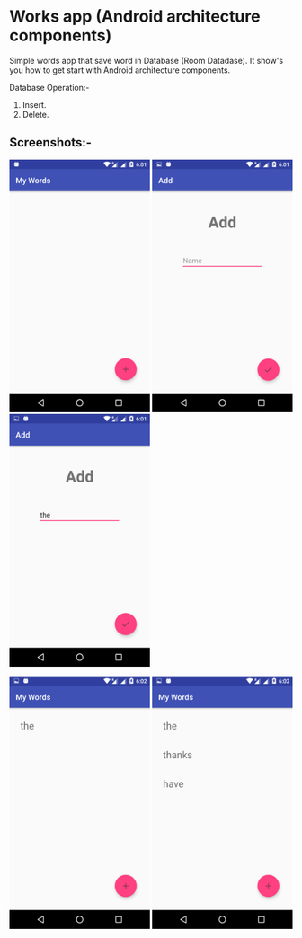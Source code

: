 # Works app (Android architecture components)

Simple words app that save word in Database (Room Datadase). It show's you how to get start with Android architecture components.

Database Operation:-

1) Insert.
2) Delete.

## Screenshots:- 

<img src="Screenshots/Screenshot_20180808-180136.png" width="250" height="450" /> <img src="Screenshots/Screenshot_20180808-180143.png" width="250" height="450" /> <img src="Screenshots/Screenshot_20180808-180155.png" width="250" height="450" />

<img src="Screenshots/Screenshot_20180808-180201.png" width="250" height="450" /> <img src="Screenshots/Screenshot_20180808-180233.png" width="250" height="450" />

